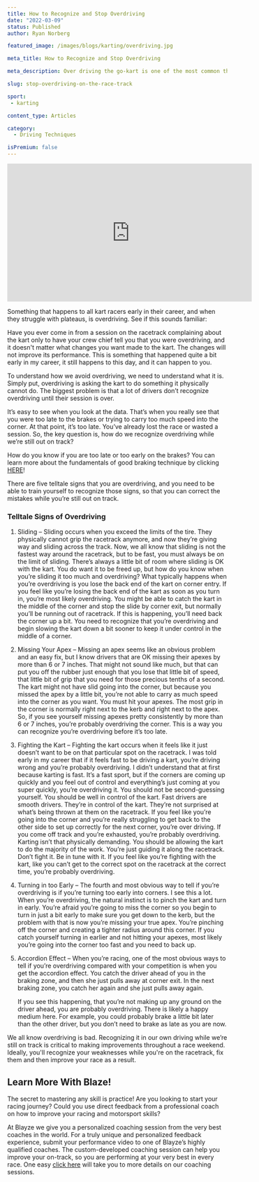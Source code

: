 ```yaml
---
title: How to Recognize and Stop Overdriving 
date: "2022-03-09"
status: Published
author: Ryan Norberg

featured_image: /images/blogs/karting/overdriving.jpg

meta_title: How to Recognize and Stop Overdriving 

meta_description: Over driving the go-kart is one of the most common things that cause drivers to go slower on the race track.  Learn how to identify and fix over driving in this Blayze go-kart coaching article. 

slug: stop-overdriving-on-the-race-track

sport: 
 - karting

content_type: Articles

category:
  - Driving Techniques

isPremium: false
---
```




<iframe width="560" height="315" src="https://www.youtube.com/embed/r3f-pA86rQQ" title="YouTube video player" frameborder="0" allow="accelerometer; autoplay; clipboard-write; encrypted-media; gyroscope; picture-in-picture" allowfullscreen></iframe>



Something that happens to all kart racers early in their career, and when they struggle with plateaus, is overdriving. See if this sounds familiar:

Have you ever come in from a session on the racetrack complaining about the kart only to have your crew chief tell you that you were overdriving, and it doesn't matter what changes you want made to the kart. The changes will not improve its performance. This is something that happened quite a bit early in my career, it still happens to this day, and it can happen to you. 

 To understand how we avoid overdriving, we need to understand what it is. Simply put, overdriving is asking the kart to do something it physically cannot do. The biggest problem is that a lot of drivers don’t recognize overdriving until their session is over. 

 It’s easy to see when you look at the data. That’s when you really see that you were too late to the brakes or trying to carry too much speed into the corner. At that point, it’s too late. You’ve already lost the race or wasted a session. So, the key question is, how do we recognize overdriving while we’re still out on track? 

How do you know if you are too late or too early on the brakes?  You can learn more about the fundamentals of good braking technique by clicking [HERE](https://blayze.io/blog/karting/learning-to-brake-efficiently-on-the-race-track)!

There are five telltale signs that you are overdriving, and you need to be able to train yourself to recognize those signs, so that you can correct the mistakes while you’re still out on track. 



<h3>Telltale Signs of Overdriving</h3>



1. Sliding – Sliding occurs when you exceed the limits of the tire. They physically cannot grip the racetrack anymore, and now they’re giving way and sliding across the track. Now, we all know that sliding is not the fastest way around the racetrack, but to be fast, you must always be on the limit of sliding. There’s always a little bit of room where sliding is OK with the kart. You do want it to be freed up, but how do you know when you’re sliding it too much and overdriving?  What typically happens when you’re overdriving is you lose the back end of the kart on corner entry. If you feel like you’re losing the back end of the kart as soon as you turn in, you’re most likely overdriving. You might be able to catch the kart in the middle of the corner and stop the slide by corner exit, but normally you’ll be running out of racetrack.  If this is happening, you’ll need back the corner up a bit. You need to recognize that you’re overdriving and begin slowing the kart down a bit sooner to keep it under control in the middle of a corner.

 

2. Missing Your Apex – Missing an apex seems like an obvious problem and an easy fix, but I know drivers that are OK missing their apexes by more than 6 or 7 inches. That might not sound like much, but that can put you off the rubber just enough that you lose that little bit of speed, that little bit of grip that you need for those precious tenths of a second.  The kart might not have slid going into the corner, but because you missed the apex by a little bit, you’re not able to carry as much speed into the corner as you want. You must hit your apexes. The most grip in the corner is normally right next to the kerb and right next to the apex. So, if you see yourself missing apexes pretty consistently by more than 6 or 7 inches, you’re probably overdriving the corner. This is a way you can recognize you’re overdriving before it’s too late. 

 

3. Fighting the Kart – Fighting the kart occurs when it feels like it just doesn’t want to be on that particular spot on the racetrack. I was told early in my career that if it feels fast to be driving a kart, you’re driving wrong and you’re probably overdriving.  I didn’t understand that at first because karting is fast. It’s a fast sport, but if the corners are coming up quickly and you feel out of control and everything’s just coming at you super quickly, you’re overdriving it. You should not be second-guessing yourself. You should be well in control of the kart. Fast drivers are smooth drivers. They’re in control of the kart. They’re not surprised at what’s being thrown at them on the racetrack. If you feel like you’re going into the corner and you’re really struggling to get back to the other side to set up correctly for the next corner, you’re over driving.  If you come off track and you’re exhausted, you’re probably overdriving. Karting isn’t that physically demanding. You should be allowing the kart to do the majority of the work. You’re just guiding it along the racetrack. Don’t fight it. Be in tune with it. If you feel like you’re fighting with the kart, like you can’t get to the correct spot on the racetrack at the correct time, you’re probably overdriving. 

 

4. Turning in too Early – The fourth and most obvious way to tell if you’re overdriving is if you’re turning too early into corners. I see this a lot. When you’re overdriving, the natural instinct is to pinch the kart and turn in early. You’re afraid you’re going to miss the corner so you begin to turn in just a bit early to make sure you get down to the kerb, but the problem with that is now you’re missing your true apex. You’re pinching off the corner and creating a tighter radius around this corner. If you catch yourself turning in earlier and not hitting your apexes, most likely you’re going into the corner too fast and you need to back up. 

5. Accordion Effect – When you’re racing, one of the most obvious ways to tell if you’re overdriving compared with your competition is when you get the accordion effect. You catch the driver ahead of you in the braking zone, and then she just pulls away at corner exit. In the next braking zone, you catch her again and she just pulls away again. 

   If you see this happening, that you’re not making up any ground on the driver ahead, you are probably overdriving. There is likely a happy medium here. For example, you could probably brake a little bit later than the other driver, but you don’t need to brake as late as you are now.

   

 We all know overdriving is bad. Recognizing it in our own driving while we’re still on track is critical to making improvements throughout a race weekend. Ideally, you'll recognize your weaknesses while you're on the racetrack, fix them and then improve your race as a result.



## Learn More With Blaze!

The secret to mastering any skill is practice! Are you looking to start your racing journey? Could you use direct feedback from a professional coach on how to improve your racing and motorsport skills?

At Blayze we give you a personalized coaching session from the very best coaches in the world. For a truly unique and personalized feedback experience, submit your performance video to one of Blayze’s highly qualified coaches. The custom-developed coaching session can help you improve your on-track, so you are performing at your very best in every race. One easy [click here](https://blayze.io/) will take you to more details on our coaching sessions.